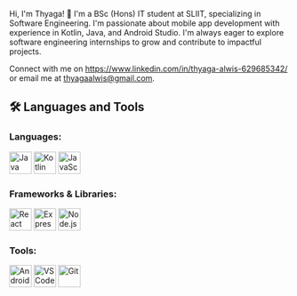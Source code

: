 Hi, I'm Thyaga! 👋
I'm a BSc (Hons) IT student at SLIIT, specializing in Software Engineering. I'm passionate about mobile app development with experience in Kotlin, Java, and Android Studio. I'm always eager to explore software engineering internships to grow and contribute to impactful projects.

Connect with me on https://www.linkedin.com/in/thyaga-alwis-629685342/ or email me at thyagaalwis@gmail.com.


## 🛠️ Languages and Tools

### Languages:
<img src="https://cdn.jsdelivr.net/gh/devicons/devicon/icons/java/java-original.svg" alt="Java" width="40" height="40"/> <img src="https://cdn.jsdelivr.net/gh/devicons/devicon/icons/kotlin/kotlin-original.svg" alt="Kotlin" width="40" height="40"/> 
<img src="https://cdn.jsdelivr.net/gh/devicons/devicon/icons/javascript/javascript-original.svg" alt="JavaScript" width="40" height="40"/>


### Frameworks & Libraries:
<img src="https://cdn.jsdelivr.net/gh/devicons/devicon/icons/react/react-original.svg" alt="React" width="40" height="40"/> <img src="https://cdn.jsdelivr.net/gh/devicons/devicon/icons/express/express-original.svg" alt="Express.js" width="40" height="40"/>
<img src="https://cdn.jsdelivr.net/gh/devicons/devicon/icons/nodejs/nodejs-original.svg" alt="Node.js" width="40" height="40"/> 

### Tools:
<img src="https://cdn.jsdelivr.net/gh/devicons/devicon/icons/androidstudio/androidstudio-original.svg" alt="Android Studio" width="40" height="40"/> <img src="https://cdn.jsdelivr.net/gh/devicons/devicon/icons/vscode/vscode-original.svg" alt="VS Code" width="40" height="40"/>
<img src="https://cdn.jsdelivr.net/gh/devicons/devicon/icons/git/git-original.svg" alt="Git" width="40" height="40"/> 



